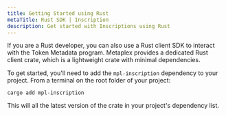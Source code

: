 ```yaml
---
title: Getting Started using Rust
metaTitle: Rust SDK | Inscription
description: Get started with Inscriptions using Rust
---
```


If you are a Rust developer, you can also use a Rust client SDK to interact with the Token Metadata program. Metaplex provides a dedicated Rust client crate, which is a lightweight crate with minimal dependencies.

To get started, you'll need to add the `mpl-inscription` dependency to your project. From a terminal on the root folder of your project:
```
cargo add mpl-inscription
```
This will all the latest version of the crate in your project's dependency list.